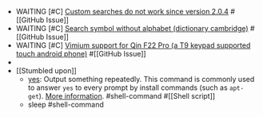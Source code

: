 - WAITING [#C] [Custom searches do not work since version 2.0.4](https://github.com/philc/vimium/issues/4394) #[[GitHub Issue]]
- WAITING [#C] [Search symbol without alphabet (dictionary cambridge)](https://github.com/philc/vimium/issues/4397) #[[GitHub Issue]]
- WAITING [#C] [Vimium support for Qin F22 Pro (a T9 keypad supported touch android phone)](https://github.com/philc/vimium/issues/4388) #[[GitHub Issue]]
-
- [[Stumbled upon]]
	- [yes](https://command-not-found.com/yes): Output something repeatedly. This command is commonly used to answer `yes` to every prompt by install commands (such as `apt-get`). [More information](https://www.gnu.org/software/coreutils/yes). #shell-command #[[Shell script]]
	- sleep #shell-command